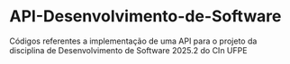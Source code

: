 # API-Desenvolvimento-de-Software
Códigos referentes a implementação de uma API para o projeto da disciplina de Desenvolvimento de Software 2025.2 do CIn UFPE
